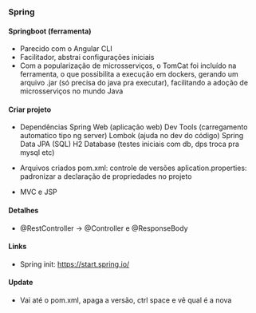 ### Spring

#### Springboot (ferramenta)
- Parecido com o Angular CLI
- Facilitador, abstrai configurações iniciais
- Com a popularização de microsserviços, o TomCat foi incluído na ferramenta, o que possibilita a execução em dockers, gerando um arquivo .jar (só precisa do java pra executar), facilitando a adoção de microsserviços no mundo Java
#### Criar projeto
- Dependências
  Spring Web (aplicação web)
  Dev Tools (carregamento automatico tipo ng server)
  Lombok (ajuda no dev do código)
  Spring Data JPA (SQL)
  H2 Database (testes iniciais com db, dps troca pra mysql etc)

- Arquivos criados
    pom.xml: controle de versões
    aplication.properties: padronizar a declaração de propriedades no projeto
- MVC e JSP

#### Detalhes
- @RestController -> @Controller e @ResponseBody
#### Links
- Spring init: https://start.spring.io/
  
#### Update
- Vai até o pom.xml, apaga a versão, ctrl space e vê qual é a nova